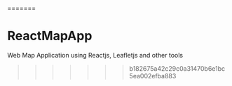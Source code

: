 
=======
# ReactMapApp
Web Map Application using Reactjs, Leafletjs and other tools
>>>>>>> b182675a42c29c0a31470b6e1bc5ea002efba883
